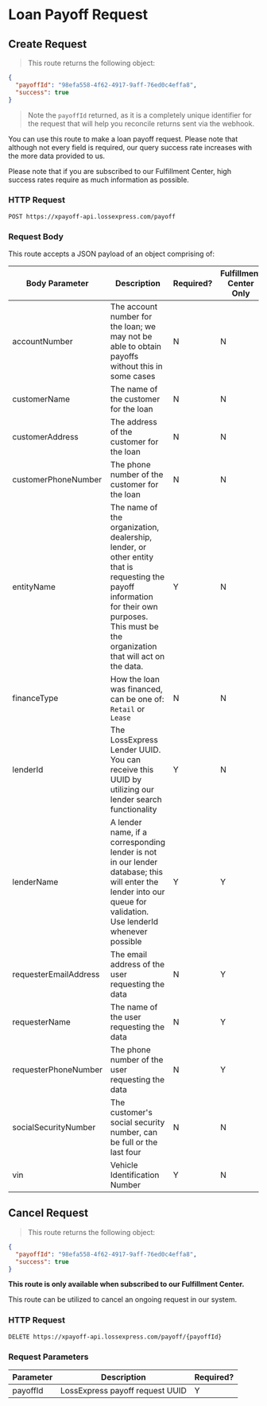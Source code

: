 # Loan Payoff Request

## Create Request

> This route returns the following object:

```json
{
  "payoffId": "98efa558-4f62-4917-9aff-76ed0c4effa8",
  "success": true
}
```

> Note the `payoffId` returned, as it is a completely unique identifier for the request that will help you reconcile returns sent via the webhook.

You can use this route to make a loan payoff request. Please note that although not every field is required, our query success rate increases with the more data provided to us.

Please note that if you are subscribed to our Fulfillment Center, high success rates require as much information as possible.

### HTTP Request

`POST https://xpayoff-api.lossexpress.com/payoff`

### Request Body

This route accepts a JSON payload of an object comprising of:

Body Parameter | Description | Required? | Fulfillment Center Only
-------------- | ----------- | --------- | -----------------------
accountNumber | The account number for the loan; we may not be able to obtain payoffs without this in some cases | N | N
customerName | The name of the customer for the loan | N | N
customerAddress | The address of the customer for the loan | N | N
customerPhoneNumber | The phone number of the customer for the loan | N | N
entityName | The name of the organization, dealership, lender, or other entity that is requesting the payoff information for their own purposes. This must be the organization that will act on the data. | Y | N
financeType | How the loan was financed, can be one of: `Retail` or `Lease` | N | N
lenderId | The LossExpress Lender UUID. You can receive this UUID by utilizing our lender search functionality | Y | N
lenderName | A lender name, if a corresponding lender is not in our lender database; this will enter the lender into our queue for validation. Use lenderId whenever possible | Y | Y
requesterEmailAddress | The email address of the user requesting the data | N | Y
requesterName | The name of the user requesting the data | N | Y
requesterPhoneNumber | The phone number of the user requesting the data | N | Y
socialSecurityNumber | The customer's social security number, can be full or the last four | N | N
vin | Vehicle Identification Number | Y | N

## Cancel Request

> This route returns the following object:

```json
{
  "payoffId": "98efa558-4f62-4917-9aff-76ed0c4effa8",
  "success": true
}
```

**This route is only available when subscribed to our Fulfillment Center.**

This route can be utilized to cancel an ongoing request in our system.

### HTTP Request

`DELETE https://xpayoff-api.lossexpress.com/payoff/{payoffId}`

### Request Parameters

Parameter | Description | Required?
----------| ----------- | ---------
payoffId | LossExpress payoff request UUID | Y
